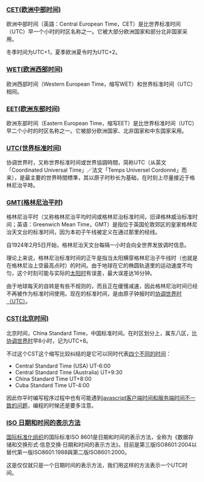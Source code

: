 ### [CET(欧洲中部时间)](http://zh.wikipedia.org/zh/%E6%AC%A7%E6%B4%B2%E4%B8%AD%E9%83%A8%E6%97%B6%E9%97%B4) ###

欧洲中部时间（英語：Central European Time，CET）是比世界标准时间（UTC）早一个小时的时区名称之一。它被大部分欧洲国家和部分北非国家采用。

冬季时间为UTC+1，夏季欧洲夏令时为UTC+2。

### [WET(欧洲西部时间)](http://zh.wikipedia.org/wiki/%E6%AC%A7%E6%B4%B2%E8%A5%BF%E9%83%A8%E6%97%B6%E9%97%B4) ###

欧洲西部时间（Western European Time，缩写WET）和世界标准时间（UTC）相同。

### [EET(欧洲东部时间)](http://zh.wikipedia.org/wiki/%E6%AC%A7%E6%B4%B2%E4%B8%9C%E9%83%A8%E6%97%B6%E9%97%B4) ###

欧洲东部时间（Eastern European Time，缩写EET）是比世界标准时间（UTC）早二个小时的时区名称之一。它被部分欧洲国家、北非国家和中东国家采用。

### [UTC(世界标准时间)](http://zh.wikipedia.org/zh/%E5%8D%8F%E8%B0%83%E4%B8%96%E7%95%8C%E6%97%B6) ###

协调世界时，又称世界标准时间或世界協調時間，简称UTC（从英文「Coordinated Universal Time」／法文「Temps Universel Cordonné」而来），是最主要的世界時間標準，其以原子时秒长为基础，在时刻上尽量接近于格林尼治平時。

### [GMT(格林尼治平时)](http://zh.wikipedia.org/wiki/GMT) ###

格林尼治平时（又称格林尼治平均时间或格林尼治标准时间，旧译格林威治标准时间；英语：Greenwich Mean Time，GMT）是指位于英国伦敦郊区的皇家格林尼治天文台的标准时间，因为本初子午线被定义在通过那里的经线。

自1924年2月5日开始，格林尼治天文台每隔一小时会向全世界发放调时信息。

理论上来说，格林尼治标准时间的正午是指当太阳横穿格林尼治子午线时（也就是在格林尼治上空最高点时）的时间。由于地球在它的椭圆轨道里的运动速度不均匀，这个时刻可能与实际的[太阳时](http://zh.wikipedia.org/wiki/%E5%A4%AA%E9%98%B3%E6%97%A5)有误差，最大误差达16分钟。

由于地球每天的自转是有些不规则的，而且正在缓慢减速，因此格林尼治时间已经不再被作为标准时间使用。现在的标准时间，是由原子钟报时的[协调世界时（UTC）](http://zh.wikipedia.org/zh/%E5%8D%8F%E8%B0%83%E4%B8%96%E7%95%8C%E6%97%B6)。

### [CST(北京时间)](http://zh.wikipedia.org/wiki/%E5%8C%97%E4%BA%AC%E6%97%B6%E9%97%B4) ###

北京时间，China Standard Time，中国标准时间。在时区划分上，属东八区，比[协调世界时](http://zh.wikipedia.org/zh/%E5%8D%8F%E8%B0%83%E4%B8%96%E7%95%8C%E6%97%B6)早8小时，记为UTC+8。

不过这个CST这个缩写比较纠结的是它可以同时代表[四个不同的时间](http://zh.wikipedia.org/zh/CST)：

*	Central Standard Time (USA) UT-6:00
*	Central Standard Time (Australia) UT+9:30
*	China Standard Time UT+8:00
*	Cuba Standard Time UT-4:00 

因此你平时编写程序过程中也有可能遇到[javascript客户端时间和服务端时间不一致的问题](http://www.cnblogs.com/sanshi/archive/2009/08/28/1555717.html)，编程的时候还是要多注意。

### [ISO 日期和时间的表示方法](https://zh.wikipedia.org/zh/ISO_8601) ###

[国际标准化组织](https://zh.wikipedia.org/wiki/%E5%9C%8B%E9%9A%9B%E6%A8%99%E6%BA%96%E5%8C%96%E7%B5%84%E7%B9%94)的国际标准ISO 8601是日期和时间的表示方法，全称为《数据存储和交换形式·信息交换·日期和时间的表示方法》。目前是第三版ISO8601:2004以替代第一版ISO8601:1988與第二版ISO8601:2000。

这是仅仅就只是一个日期时间的表示方法，我们用这样的方法表示一个UTC时间。

